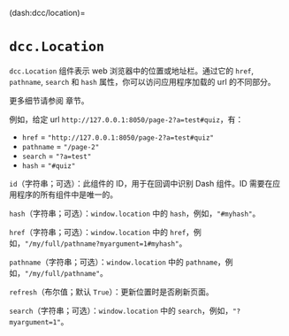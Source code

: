 (dash:dcc/location)=
# `dcc.Location`

`dcc.Location` 组件表示 web 浏览器中的位置或地址栏。通过它的 `href`, `pathname`, `search` 和 `hash` 属性，你可以访问应用程序加载的 url 的不同部分。

更多细节请参阅 [](dash:urls) 章节。

例如，给定 url `http://127.0.0.1:8050/page-2?a=test#quiz`，有：

- `href` = `"http://127.0.0.1:8050/page-2?a=test#quiz"`
- `pathname` = `"/page-2"`
- `search` = `"?a=test"`
- `hash` = `"#quiz"`

`id`（字符串；可选）：此组件的 ID，用于在回调中识别 Dash 组件。ID 需要在应用程序的所有组件中是唯一的。

`hash`（字符串；可选）：`window.location` 中的 `hash`，例如，`"#myhash"`。

`href`（字符串；可选）：`window.location` 中的 `href`，例如，`"/my/full/pathname?myargument=1#myhash"`。

`pathname`（字符串；可选）：`window.location` 中的 `pathname`，例如，`"/my/full/pathname"`。

`refresh`（布尔值；默认 `True`）：更新位置时是否刷新页面。

`search`（字符串；可选）：`window.location` 中的 `search`，例如，`"?myargument=1"`。